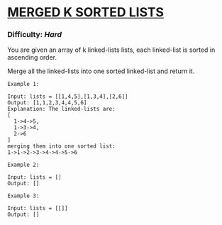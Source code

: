 # [MERGED K SORTED LISTS](https://leetcode.com/problems/merge-k-sorted-lists/description/)

### Difficulty: ***Hard***

You are given an array of k linked-lists lists, each linked-list is sorted in ascending order.

Merge all the linked-lists into one sorted linked-list and return it.

```
Example 1:

Input: lists = [[1,4,5],[1,3,4],[2,6]]
Output: [1,1,2,3,4,4,5,6]
Explanation: The linked-lists are:
[
  1->4->5,
  1->3->4,
  2->6
]
merging them into one sorted list:
1->1->2->3->4->4->5->6
```

```
Example 2:

Input: lists = []
Output: []
```

```
Example 3:

Input: lists = [[]]
Output: []
```

